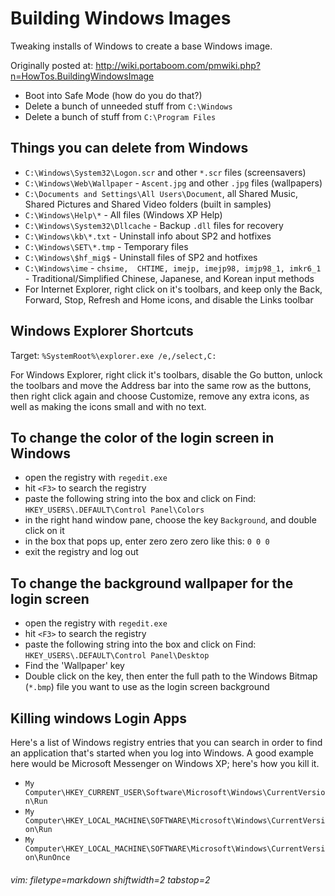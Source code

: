 # Building Windows Images #

Tweaking installs of Windows to create a base Windows image.

Originally posted at:
  http://wiki.portaboom.com/pmwiki.php?n=HowTos.BuildingWindowsImage

- Boot into Safe Mode (how do you do that?)
- Delete a bunch of unneeded stuff from `C:\Windows`
- Delete a bunch of stuff from `C:\Program Files`

## Things you can delete from Windows ##
- `C:\Windows\System32\Logon.scr` and other `*.scr` files (screensavers)
- `C:\Windows\Web\Wallpaper` - `Ascent.jpg` and other `.jpg` files (wallpapers)
- `C:\Documents and Settings\All Users\Document`, all Shared Music, Shared
Pictures and Shared Video folders (built in samples)
- `C:\Windows\Help\*` - All files (Windows XP Help)
- `C:\Windows\System32\Dllcache` - Backup `.dll` files for recovery
- `C:\Windows\kb\*.txt` - Uninstall info about SP2 and hotfixes
- `C:\Windows\SET\*.tmp` - Temporary files
- `C:\Windows\$hf_mig$` - Uninstall files of SP2 and hotfixes
- `C:\Windows\ime` - `chsime,  CHTIME, imejp, imejp98, imjp98_1, imkr6_1` -
Traditional/Simplified Chinese, Japanese, and Korean input methods
- For Internet Explorer, right click on it's toolbars, and keep only the Back,
Forward, Stop, Refresh and Home icons, and disable the Links toolbar

## Windows Explorer Shortcuts ##
Target: `%SystemRoot%\explorer.exe /e,/select,C:`

For Windows Explorer, right click it's toolbars, disable the Go button, unlock
the toolbars and move the Address bar into the same row as the buttons, then
right click again and choose Customize, remove any extra icons, as well as
making the icons small and with no text.

## To change the color of the login screen in Windows ##

- open the registry with `regedit.exe`
- hit `<F3>` to search the registry
- paste the following string into the box and click on Find:
`HKEY_USERS\.DEFAULT\Control Panel\Colors`
- in the right hand window pane, choose the key `Background`, and double click
on it
- in the box that pops up, enter zero zero zero like this: `0 0 0`
- exit the registry and log out

## To change the background wallpaper for the login screen ##

- open the registry with `regedit.exe`
- hit `<F3>` to search the registry
- paste the following string into the box and click on Find:
`HKEY_USERS\.DEFAULT\Control Panel\Desktop`
- Find the 'Wallpaper' key
- Double click on the key, then enter the full path to the Windows Bitmap
(`*.bmp`) file you want to use as the login screen background

## Killing windows Login Apps ##

Here's a list of Windows registry entries that you can search in order to find
an application that's started when you log into Windows.  A good example here
would be Microsoft Messenger on Windows XP; here's how you kill it.

- `My Computer\HKEY_CURRENT_USER\Software\Microsoft\Windows\CurrentVersion\Run`
- `My Computer\HKEY_LOCAL_MACHINE\SOFTWARE\Microsoft\Windows\CurrentVersion\Run`
- `My Computer\HKEY_LOCAL_MACHINE\SOFTWARE\Microsoft\Windows\CurrentVersion\RunOnce`

###### vim: filetype=markdown shiftwidth=2 tabstop=2 #######
